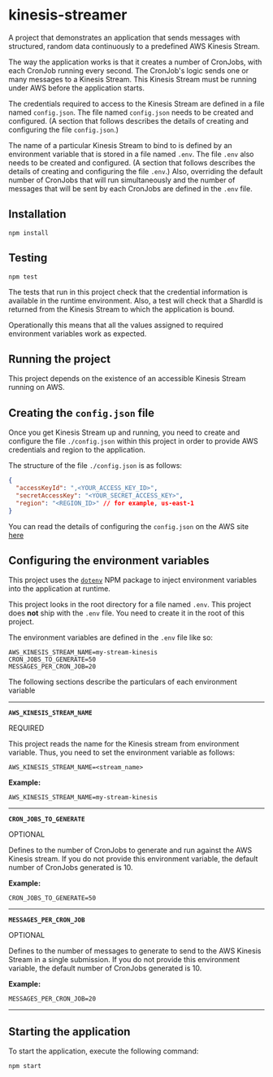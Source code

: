 # kinesis-streamer
A project that demonstrates an application that sends messages with structured, random data continuously to a predefined AWS Kinesis Stream.

The way the application works is that it creates a number of CronJobs, with each CronJob running every second. The CronJob's logic sends one or many messages to a Kinesis Stream. This Kinesis Stream must be running under AWS before the application starts.

The credentials required to access to the Kinesis Stream are defined in a file named `config.json`. The file named `config.json` needs to be created and configured. (A section that follows describes the details of creating and configuring the file `config.json`.)

The name of a particular Kinesis Stream to bind to is defined by an environment variable that is stored in a file named `.env`. The file `.env` also needs to be created and configured. (A section that follows describes the details of creating and configuring the file `.env`.) Also, overriding the default number of CronJobs that will run simultaneously and the number of messages that will be sent by each CronJobs are defined in the `.env` file. 

## Installation

`npm install`

## Testing

`npm test`

The tests that run in this project check that the credential information is available in the runtime environment. Also, a test will check that a ShardId is returned from the Kinesis Stream to which the application is bound.

Operationally this means that all the values assigned to required environment variables work as expected.

## Running the project

This project depends on the existence of an accessible Kinesis Stream running on AWS.

## Creating the `config.json` file

Once you get Kinesis Stream up and running, you need to create and configure the file `./config.json` within this project in order to provide AWS credentials and region to the application.

The structure of the file `./config.json` is as follows:

```json
{
  "accessKeyId": ",<YOUR_ACCESS_KEY_ID>",
  "secretAccessKey": "<YOUR_SECRET_ACCESS_KEY>",
  "region": "<REGION_ID>" // for example, us-east-1
}
```

You can read the details of configuring the `config.json` on the AWS site [here](https://docs.aws.amazon.com/sdk-for-javascript/v2/developer-guide/loading-node-credentials-json-file.html)

## Configuring the environment variables

This project uses the [`dotenv`](https://www.npmjs.com/package/dotenv) NPM package to inject environment variables into the application at runtime.

This project looks in the root directory for a file named `.env`. This project does **not** ship with the `.env` file. You need to create it in the root of this project.

The environment variables are defined in the `.env` file like so:

```text
AWS_KINESIS_STREAM_NAME=my-stream-kinesis
CRON_JOBS_TO_GENERATE=50
MESSAGES_PER_CRON_JOB=20
```

The following sections describe the particulars of each environment variable 

----

**`AWS_KINESIS_STREAM_NAME`**

REQUIRED

This project reads the name for the Kinesis stream from environment variable. Thus, you need to set the environment variable as follows:

`AWS_KINESIS_STREAM_NAME=<stream_name>`

**Example:**

`AWS_KINESIS_STREAM_NAME=my-stream-kinesis`

----

**`CRON_JOBS_TO_GENERATE`**

OPTIONAL

Defines to the number of CronJobs to generate and run against the AWS Kinesis stream. If you do not provide this environment variable, the default number of CronJobs generated is 10.

**Example:**

`CRON_JOBS_TO_GENERATE=50`

----

**`MESSAGES_PER_CRON_JOB`**

OPTIONAL

Defines to the number of messages to generate to send to the AWS Kinesis Stream in a single submission. If you do not provide this environment variable, the default number of CronJobs generated is 10.

**Example:**

`MESSAGES_PER_CRON_JOB=20`

----

## Starting the application

To start the application, execute the following command:

`npm start`
